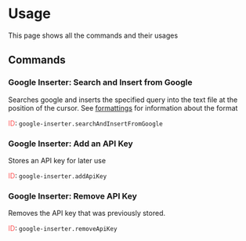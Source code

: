 # Usage

This page shows all the commands and their usages

## Commands

### Google Inserter: **Search and Insert from Google**

Searches google and inserts the specified query into the text file at the position of the cursor. See [formattings](./formatting) for information about the format

<span style="color:#ff5555">ID</span>: `google-inserter.searchAndInsertFromGoogle`

### Google Inserter: **Add an API Key**

Stores an API key for later use

<span style="color:#ff5555">ID</span>: `google-inserter.addApiKey`

### Google Inserter: **Remove API Key**

Removes the API key that was previously stored.

<span style="color:#ff5555">ID</span>: `google-inserter.removeApiKey`
